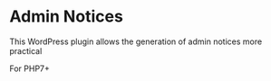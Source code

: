 # Admin Notices

This WordPress plugin allows the generation of admin notices more practical

For PHP7+
